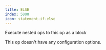 ```yaml
---
title: ELSE
index: 5000
icon: statement-if-else
---
```


Execute nested ops to this op as a block

This op doesn't have any configuration options.
